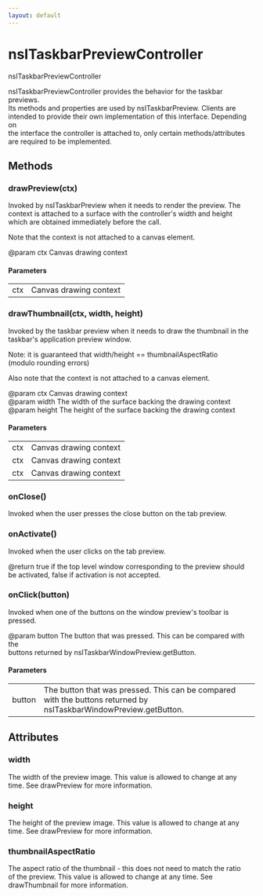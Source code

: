 ```yaml
---
layout: default
---
```


# nsITaskbarPreviewController #
  
nsITaskbarPreviewController  
  
nsITaskbarPreviewController provides the behavior for the taskbar previews.  
Its methods and properties are used by nsITaskbarPreview. Clients are  
intended to provide their own implementation of this interface. Depending on  
the interface the controller is attached to, only certain methods/attributes  
are required to be implemented.  
  

## Methods ##

### drawPreview(ctx) ###
  
Invoked by nsITaskbarPreview when it needs to render the preview. The  
context is attached to a surface with the controller's width and height  
which are obtained immediately before the call.  
  
Note that the context is not attached to a canvas element.  
  
@param ctx Canvas drawing context  
  

#### Parameters ####

<table>

<tr>
<td>ctx</td>
<td>Canvas drawing context  
</td>
</tr>

</table>

### drawThumbnail(ctx, width, height) ###
  
Invoked by the taskbar preview when it needs to draw the thumbnail in the  
taskbar's application preview window.  
  
Note: it is guaranteed that width/height == thumbnailAspectRatio  
(modulo rounding errors)  
  
Also note that the context is not attached to a canvas element.  
  
@param ctx Canvas drawing context  
@param width The width of the surface backing the drawing context  
@param height The height of the surface backing the drawing context  
  

#### Parameters ####

<table>

<tr>
<td>ctx</td>
<td>Canvas drawing context  
</td>
</tr>

<tr>
<td>ctx</td>
<td>Canvas drawing context  
</td>
</tr>

<tr>
<td>ctx</td>
<td>Canvas drawing context  
</td>
</tr>

</table>

### onClose() ###
  
Invoked when the user presses the close button on the tab preview.  
  

### onActivate() ###
  
Invoked when the user clicks on the tab preview.  
  
@return true if the top level window corresponding to the preview should  
        be activated, false if activation is not accepted.  
  

### onClick(button) ###
  
Invoked when one of the buttons on the window preview's toolbar is pressed.  
  
@param button The button that was pressed. This can be compared with the  
              buttons returned by nsITaskbarWindowPreview.getButton.  
  

#### Parameters ####

<table>

<tr>
<td>button</td>
<td>The button that was pressed. This can be compared with the  
              buttons returned by nsITaskbarWindowPreview.getButton.  
</td>
</tr>

</table>

## Attributes ##

### width ###
  
The width of the preview image. This value is allowed to change at any  
time. See drawPreview for more information.  
  

### height ###
  
The height of the preview image. This value is allowed to change at any  
time.  See drawPreview for more information.  
  

### thumbnailAspectRatio ###
  
The aspect ratio of the thumbnail - this does not need to match the ratio  
of the preview. This value is allowed to change at any time. See  
drawThumbnail for more information.  
  
